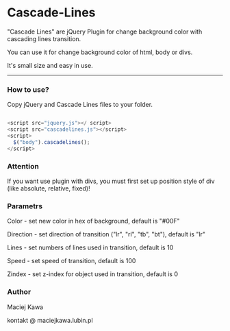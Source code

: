 Cascade-Lines
=============

"Cascade Lines" are  jQuery Plugin for change background color with cascading lines transition.

You can use it for change background color of html, body or divs.

It's small size and easy in use. 

---

### How to use?

Copy jQuery and Cascade Lines files to your folder.

~~~ javascript

<script src="jquery.js"></ script>
<script src="cascadelines.js"></script>
<script>
  $("body").cascadelines();
</script>

~~~

### Attention

If you want use plugin with divs, you must first set up position style of div (like absolute, relative, fixed)!


### Parametrs

Color - set new color in hex of background, default is "#00F"

Direction - set direction of transition ("lr", "rl", "tb", "bt"), default is "lr"

Lines - set numbers of lines used in transition, default is 10

Speed - set speed of transition, default is 100

Zindex - set z-index for object used in transition, default is 0

### Author

Maciej Kawa

kontakt @ maciejkawa.lubin.pl


